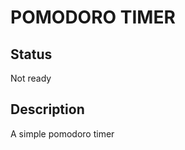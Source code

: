 POMODORO TIMER
==============

Status
------

Not ready


Description
-----------

A simple pomodoro timer
